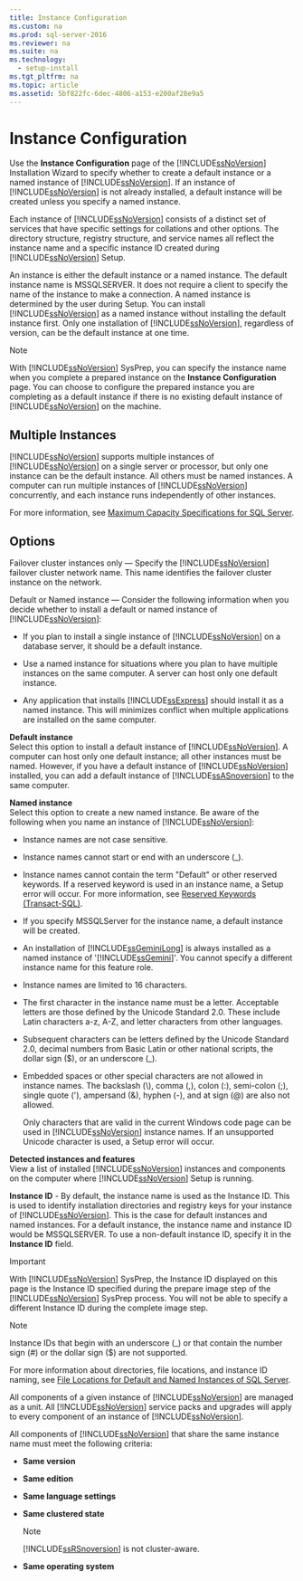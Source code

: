```yaml
---
title: Instance Configuration
ms.custom: na
ms.prod: sql-server-2016
ms.reviewer: na
ms.suite: na
ms.technology: 
  - setup-install
ms.tgt_pltfrm: na
ms.topic: article
ms.assetid: 5bf822fc-6dec-4806-a153-e200af28e9a5
---
```

# Instance Configuration
  Use the **Instance Configuration** page of the [!INCLUDE[ssNoVersion](../../Token/Other/ssNoVersion_md.md)] Installation Wizard to specify whether to create a default instance or a named instance of [!INCLUDE[ssNoVersion](../../Token/Other/ssNoVersion_md.md)]. If an instance of [!INCLUDE[ssNoVersion](../../Token/Other/ssNoVersion_md.md)] is not already installed, a default instance will be created unless you specify a named instance.  
  
 Each instance of [!INCLUDE[ssNoVersion](../../Token/Other/ssNoVersion_md.md)] consists of a distinct set of services that have specific settings for collations and other options. The directory structure, registry structure, and service names all reflect the instance name and a specific instance ID created during [!INCLUDE[ssNoVersion](../../Token/Other/ssNoVersion_md.md)] Setup.  
  
 An instance is either the default instance or a named instance. The default instance name is MSSQLSERVER. It does not require a client to specify the name of the instance to make a connection. A named instance is determined by the user during Setup. You can install [!INCLUDE[ssNoVersion](../../Token/Other/ssNoVersion_md.md)] as a named instance without installing the default instance first. Only one installation of [!INCLUDE[ssNoVersion](../../Token/Other/ssNoVersion_md.md)], regardless of version, can be the default instance at one time.  
  
> [!NOTE]  
>  With [!INCLUDE[ssNoVersion](../../Token/Other/ssNoVersion_md.md)] SysPrep, you can specify the instance name when you complete a prepared instance on the **Instance Configuration** page. You can choose to configure the prepared instance you are completing as a default instance if there is no existing default instance of [!INCLUDE[ssNoVersion](../../Token/Other/ssNoVersion_md.md)] on the machine.  
  
## Multiple Instances  
 [!INCLUDE[ssNoVersion](../../Token/Other/ssNoVersion_md.md)] supports multiple instances of [!INCLUDE[ssNoVersion](../../Token/Other/ssNoVersion_md.md)] on a single server or processor, but only one instance can be the default instance. All others must be named instances. A computer can run multiple instances of [!INCLUDE[ssNoVersion](../../Token/Other/ssNoVersion_md.md)] concurrently, and each instance runs independently of other instances.  
  
 For more information, see [Maximum Capacity Specifications for SQL Server](../../Topics/TopicNameNotContainA/Maximum-Capacity-Specifications-for-SQL-Server.md).  
  
## Options  
 Failover cluster instances only — Specify the [!INCLUDE[ssNoVersion](../../Token/Other/ssNoVersion_md.md)] failover cluster network name. This name identifies the failover cluster instance on the network.  
  
 Default or Named instance — Consider the following information when you decide whether to install a default or named instance of [!INCLUDE[ssNoVersion](../../Token/Other/ssNoVersion_md.md)]:  
  
-   If you plan to install a single instance of [!INCLUDE[ssNoVersion](../../Token/Other/ssNoVersion_md.md)] on a database server, it should be a default instance.  
  
-   Use a named instance for situations where you plan to have multiple instances on the same computer. A server can host only one default instance.  
  
-   Any application that installs [!INCLUDE[ssExpress](../../Token/Other/ssExpress_md.md)] should install it as a named instance. This will minimizes conflict when multiple applications are installed on the same computer.  
  
 **Default instance**  
 Select this option to install a default instance of [!INCLUDE[ssNoVersion](../../Token/Other/ssNoVersion_md.md)]. A computer can host only one default instance; all other instances must be named. However, if you have a default instance of [!INCLUDE[ssNoVersion](../../Token/Other/ssNoVersion_md.md)] installed, you can add a default instance of [!INCLUDE[ssASnoversion](../../Token/Other/ssASnoversion_md.md)] to the same computer.  
  
 **Named instance**  
 Select this option to create a new named instance. Be aware of the following when you name an instance of [!INCLUDE[ssNoVersion](../../Token/Other/ssNoVersion_md.md)]:  
  
-   Instance names are not case sensitive.  
  
-   Instance names cannot start or end with an underscore \(\_\).  
  
-   Instance names cannot contain the term "Default" or other reserved keywords. If a reserved keyword is used in an instance name, a Setup error will occur. For more information, see [Reserved Keywords &#40;Transact-SQL&#41;](../Topic/Reserved%20Keywords%20\(Transact-SQL\).md).  
  
-   If you specify MSSQLServer for the instance name, a default instance will be created.  
  
-   An installation of [!INCLUDE[ssGeminiLong](../../Token/Other/ssGeminiLong_md.md)] is always installed as a named instance of '[!INCLUDE[ssGemini](../../Token/Other/ssGemini_md.md)]'. You cannot specify a different instance name for this feature role.  
  
-   Instance names are limited to 16 characters.  
  
-   The first character in the instance name must be a letter. Acceptable letters are those defined by the Unicode Standard 2.0. These include Latin characters a\-z, A\-Z, and letter characters from other languages.  
  
-   Subsequent characters can be letters defined by the Unicode Standard 2.0, decimal numbers from Basic Latin or other national scripts, the dollar sign \($\), or an underscore \(\_\).  
  
-   Embedded spaces or other special characters are not allowed in instance names. The backslash \(\\\), comma \(,\), colon \(:\), semi\-colon \(;\), single quote \('\), ampersand \(&\), hyphen \(\-\), and at sign \(@\) are also not allowed.  
  
     Only characters that are valid in the current Windows code page can be used in [!INCLUDE[ssNoVersion](../../Token/Other/ssNoVersion_md.md)] instance names. If an unsupported Unicode character is used, a Setup error will occur.  
  
 **Detected instances and features**  
 View a list of installed [!INCLUDE[ssNoVersion](../../Token/Other/ssNoVersion_md.md)] instances and components on the computer where [!INCLUDE[ssNoVersion](../../Token/Other/ssNoVersion_md.md)] Setup is running.  
  
 **Instance ID** \- By default, the instance name is used as the Instance ID. This is used to identify installation directories and registry keys for your instance of [!INCLUDE[ssNoVersion](../../Token/Other/ssNoVersion_md.md)]. This is the case for default instances and named instances. For a default instance, the instance name and instance ID would be MSSQLSERVER. To use a non\-default instance ID, specify it in the **Instance ID** field.  
  
> [!IMPORTANT]  
>  With [!INCLUDE[ssNoVersion](../../Token/Other/ssNoVersion_md.md)] SysPrep, the Instance ID displayed on this page is the Instance ID specified during the prepare image step of the [!INCLUDE[ssNoVersion](../../Token/Other/ssNoVersion_md.md)] SysPrep process. You will not be able to specify a different Instance ID during the complete image step.  
  
> [!NOTE]  
>  Instance IDs that begin with an underscore \(\_\) or that contain the number sign \(\#\) or the dollar sign \($\) are not supported.  
  
 For more information about directories, file locations, and instance ID naming, see [File Locations for Default and Named Instances of SQL Server](../../Topics/TopicNameNotContainA/File-Locations-for-Default-and-Named-Instances-of-SQL-Server.md).  
  
 All components of a given instance of [!INCLUDE[ssNoVersion](../../Token/Other/ssNoVersion_md.md)] are managed as a unit. All [!INCLUDE[ssNoVersion](../../Token/Other/ssNoVersion_md.md)] service packs and upgrades will apply to every component of an instance of [!INCLUDE[ssNoVersion](../../Token/Other/ssNoVersion_md.md)].  
  
 All components of [!INCLUDE[ssNoVersion](../../Token/Other/ssNoVersion_md.md)] that share the same instance name must meet the following criteria:  
  
-   **Same version**  
  
-   **Same edition**  
  
-   **Same language settings**  
  
-   **Same clustered state**  
  
    > [!NOTE]  
    >  [!INCLUDE[ssRSnoversion](../../Token/Other/ssRSnoversion_md.md)] is not cluster\-aware.  
  
-   **Same operating system**  
  
  